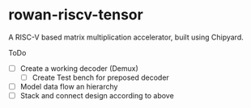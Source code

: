 # rowan-riscv-tensor
A RISC-V based matrix multiplication accelerator, built using Chipyard.


ToDo
- [ ] Create a working decoder (Demux)
  - [ ] Create Test bench for preposed decoder
- [ ] Model data flow an hierarchy
- [ ] Stack and connect design according to above
